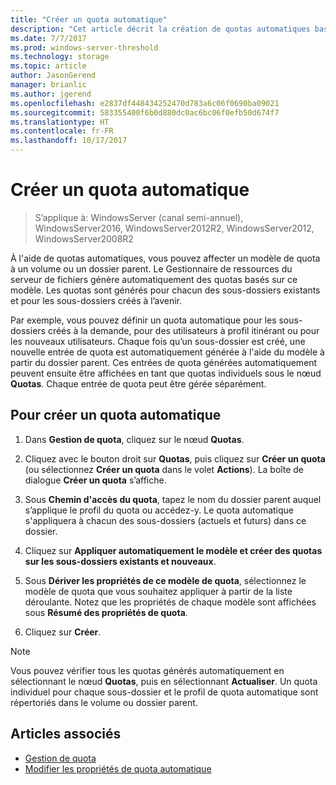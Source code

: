 ```yaml
---
title: "Créer un quota automatique"
description: "Cet article décrit la création de quotas automatiques basée sur un modèle de quota"
ms.date: 7/7/2017
ms.prod: windows-server-threshold
ms.technology: storage
ms.topic: article
author: JasonGerend
manager: brianlic
ms.author: jgerend
ms.openlocfilehash: e2837df448434252470d783a6c06f0690ba09021
ms.sourcegitcommit: 583355400f6b0d880dc0ac6bc06f0efb50d674f7
ms.translationtype: HT
ms.contentlocale: fr-FR
ms.lasthandoff: 10/17/2017
---
```

# <a name="create-an-auto-apply-quota"></a>Créer un quota automatique

> S’applique à: WindowsServer (canal semi-annuel), WindowsServer2016, WindowsServer2012R2, WindowsServer2012, WindowsServer2008R2

À l'aide de quotas automatiques, vous pouvez affecter un modèle de quota à un volume ou un dossier parent. Le Gestionnaire de ressources du serveur de fichiers génère automatiquement des quotas basés sur ce modèle. Les quotas sont générés pour chacun des sous-dossiers existants et pour les sous-dossiers créés à l’avenir.

Par exemple, vous pouvez définir un quota automatique pour les sous-dossiers créés à la demande, pour des utilisateurs à profil itinérant ou pour les nouveaux utilisateurs. Chaque fois qu’un sous-dossier est créé, une nouvelle entrée de quota est automatiquement générée à l'aide du modèle à partir du dossier parent. Ces entrées de quota générées automatiquement peuvent ensuite être affichées en tant que quotas individuels sous le nœud **Quotas**. Chaque entrée de quota peut être gérée séparément.

## <a name="to-create-an-auto-apply-quota"></a>Pour créer un quota automatique

1.  Dans **Gestion de quota**, cliquez sur le nœud **Quotas**.

2.  Cliquez avec le bouton droit sur **Quotas**, puis cliquez sur **Créer un quota** (ou sélectionnez **Créer un quota** dans le volet **Actions**). La boîte de dialogue **Créer un quota** s’affiche.

3.  Sous **Chemin d'accès du quota**, tapez le nom du dossier parent auquel s’applique le profil du quota ou accédez-y. Le quota automatique s'appliquera à chacun des sous-dossiers (actuels et futurs) dans ce dossier.

4.  Cliquez sur **Appliquer automatiquement le modèle et créer des quotas sur les sous-dossiers existants et nouveaux**.

5.  Sous **Dériver les propriétés de ce modèle de quota**, sélectionnez le modèle de quota que vous souhaitez appliquer à partir de la liste déroulante. Notez que les propriétés de chaque modèle sont affichées sous **Résumé des propriétés de quota**.

6.  Cliquez sur **Créer**.

> [!Note]
> Vous pouvez vérifier tous les quotas générés automatiquement en sélectionnant le nœud **Quotas**, puis en sélectionnant **Actualiser**. Un quota individuel pour chaque sous-dossier et le profil de quota automatique sont répertoriés dans le volume ou dossier parent.

## <a name="see-also"></a>Articles associés

-   [Gestion de quota](quota-management.md)
-   [Modifier les propriétés de quota automatique](edit-auto-apply-quota-properties.md)